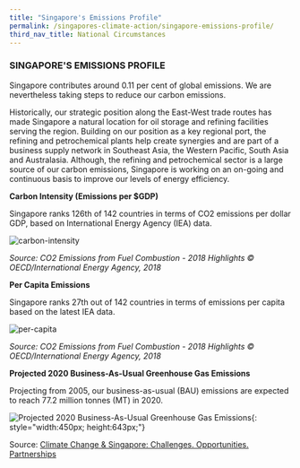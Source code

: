```yaml
---
title: "Singapore's Emissions Profile"
permalink: /singapores-climate-action/singapore-emissions-profile/
third_nav_title: National Circumstances
---
```


### SINGAPORE'S EMISSIONS PROFILE

Singapore contributes around 0.11 per cent of global emissions. We are nevertheless taking steps to reduce our carbon emissions.

Historically, our strategic position along the East-West trade routes has made Singapore a natural location for oil storage and refining facilities serving the region. Building on our position as a key regional port, the refining and petrochemical plants help create synergies and are part of a business supply network in Southeast Asia, the Western Pacific, South Asia and Australasia. Although, the refining and petrochemical sector is a large source of our carbon emissions, Singapore is working on an on-going and continuous basis to improve our levels of energy efficiency.

**Carbon Intensity (Emissions per $GDP)**

Singapore ranks 126th of 142 countries in terms of CO2 emissions per dollar GDP, based on International Energy Agency (IEA) data.

![carbon-intensity](/images/carbon-intensity.png "carbon-intensity")

*Source: CO2 Emissions from Fuel Combustion - 2018 Highlights © OECD/International Energy Agency, 2018*

**Per Capita Emissions**

Singapore ranks 27th out of 142 countries in terms of emissions per capita based on the latest IEA data.

![per-capita](/images/per-capita.png "per-capita")

*Source: CO2 Emissions from Fuel Combustion - 2018 Highlights © OECD/International Energy Agency, 2018*

**Projected 2020 Business-As-Usual Greenhouse Gas Emissions**

Projecting from 2005, our business-as-usual (BAU) emissions are expected to reach 77.2 million tonnes (MT) in 2020.

![Projected 2020 Business-As-Usual Greenhouse Gas Emissions](/images/projected-2020-business-as-usual-greenhouse-gas-emissions.gif "Projected 2020 Business-As-Usual Greenhouse Gas Emissions"){: style="width:450px; height:643px;"}

Source: [<a href="/pdf/national-climate-change-strategy.pdf" target="_blank">Climate Change & Singapore: Challenges. Opportunities. Partnerships</a>](/pdf/national-climate-change-strategy.pdf)
